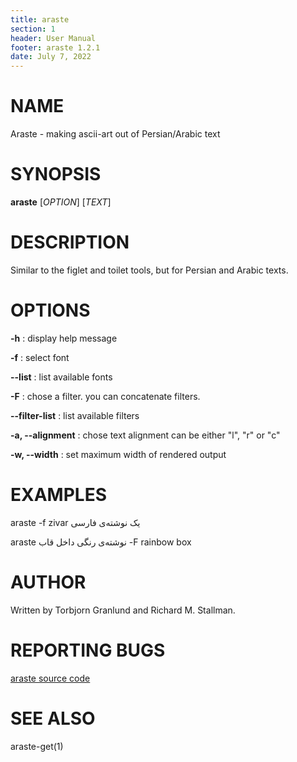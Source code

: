```yaml
---
title: araste
section: 1
header: User Manual
footer: araste 1.2.1
date: July 7, 2022
---
```


# NAME
Araste - making ascii-art out of Persian/Arabic text

# SYNOPSIS
**araste** [*OPTION*] [*TEXT*]

# DESCRIPTION
Similar to the figlet and toilet tools, but for Persian and Arabic texts.


# OPTIONS

**-h** 
: display help message

**-f**
: select font

**--list**
: list available fonts

**-F**
: chose a filter. you can concatenate filters.

**--filter-list**
: list available filters

**-a, --alignment**
: chose text alignment can be either "l", "r" or "c"

**-w, --width**
: set maximum width of rendered output


# EXAMPLES
araste -f zivar یک نوشته‌ی فارسی

araste نوشته‌ی رنگی داخل قاب -F rainbow box

# AUTHOR
Written by Torbjorn Granlund and Richard M. Stallman.

# REPORTING BUGS
[araste source code](https://github.com/ekm507/araste)

# SEE ALSO
araste-get(1)
